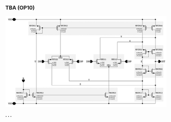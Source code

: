 ### TBA (OP10)

![op10](https://raw.githubusercontent.com/matthschw/ace/main/figures/op10.png)

**. . .**


